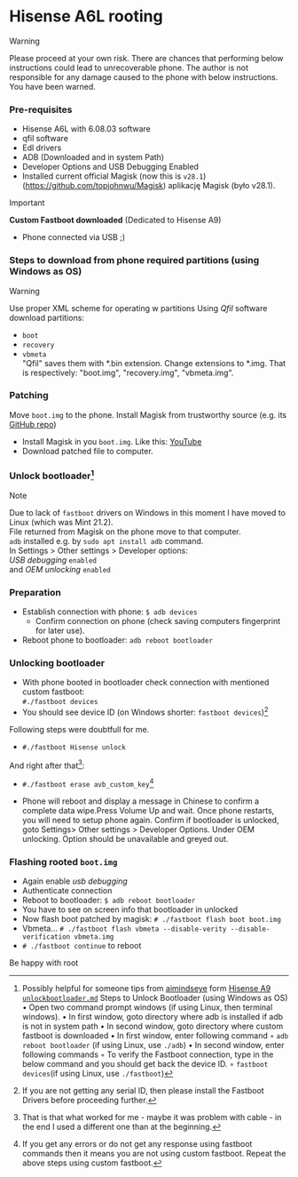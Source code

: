 <!-- markdownlint-disable -->
# Hisense A6L rooting

> [!WARNING]
> Please proceed at your own risk. There are chances that performing below instructions could lead to unrecoverable phone.
The author is not responsible for any damage caused to the phone with below instructions. You have been warned.

### Pre-requisites
- Hisense A6L with 6.08.03 software
- qfil software
- Edl drivers
- ADB (Downloaded and in system Path)
- Developer Options and USB Debugging Enabled
- Installed current official Magisk (now this is `v28.1`)(https://github.com/topjohnwu/Magisk) aplikację Magisk (było v28.1). 
> [!IMPORTANT]
> **Custom Fastboot downloaded** (Dedicated to Hisense A9)
- Phone connected via USB ;)
 

### Steps to download from phone required partitions (using Windows as OS)
>[!WARNING]
>Use proper XML scheme for operating w partitions
Using *Qfil* software download partitions:
- `boot`
- `recovery`
- `vbmeta`  
"Qfil" saves them with *.bin extension. Change extensions to *.img.
That is respectively: "boot.img", "recovery.img", "vbmeta.img".

### Patching 
Move `boot.img` to the phone.
Install Magisk from trustworthy source (e.g. its [GitHub repo](https://github.com/topjohnwu/Magisk))  
- Install Magisk in you `boot.img`. Like this: [YouTube](https://www.youtube.com/watch?v=Wyl8asPGWUs)
- Download patched file to computer.

### Unlock bootloader[^1]
>[!NOTE]
>Due to lack of `fastboot` drivers on Windows in this moment I have moved to Linux (which was Mint 21.2).  
>File returned from Magisk on the phone move to that computer.  
>`adb` installed e.g. by `sudo apt install adb` command.  
In Settings > Other settings > Developer options:  
*USB debugging* `enabled`  
and
*OEM unlocking* `enabled`

### Preparation
- Establish connection with phone: `$ adb devices`  
  - Confirm connection on phone (check saving computers fingerprint for later use).  
- Reboot phone to bootloader: `adb reboot bootloader`  

### Unlocking bootloader
- With phone booted in bootloader check connection with mentioned custom fastboot:  
  `#./fastboot devices`  
- You should see device ID (on Windows shorter: `fastboot devices`)[^2]

Following steps were doubtfull for me.
- `#./fastboot Hisense unlock`

And right after that[^3]:
- `#./fastboot erase avb_custom_key`[^4]

- Phone will reboot and display a message in Chinese to confirm a complete data wipe.Press Volume Up and wait.
Once phone restarts, you will need to setup phone again.
Confirm if bootloader is unlocked, goto Settings> Other settings > Developer Options. Under OEM unlocking. Option should be unavailable and greyed out.  

<!--Your phone "Bootloader is already unlocked"-->

### Flashing rooted `boot.img`

- Again enable *usb debugging*  
- Authenticate connection 
- Reboot to bootloader: `$ adb reboot bootloader`  
- You have to see on screen info that bootloader in unlocked
- Now flash boot patched by magisk: `# ./fastboot flash boot boot.img`
- Vbmeta... `# ./fastboot flash vbmeta --disable-verity --disable-verification vbmeta.img`
- `# ./fastboot continue` to reboot

Be happy with root 


[^1]: Possibly helpful for someone tips from [aimindseye](https://github.com/aimindseye) form [Hisense A9 `unlockbootloader.md`](https://github.com/aimindseye/hisense-a9/blob/main/unlockbootloader.md)
Steps to Unlock Bootloader (using Windows as OS)
• Open two command prompt windows (if using Linux, then terminal windows).
• In first window, goto directory where adb is installed if adb is not in system path
• In second window, goto directory where custom fastboot is downloaded
• In first window, enter following command
    ◦ `adb reboot bootloader` (if using Linux, use `./adb`)
• In second window, enter following commands
    ◦ To verify the Fastboot connection, type in the below command and you should get back the device ID.
    ◦ `fastboot devices`(if using Linux, use `./fastboot`)

[^2]: If you are not getting any serial ID, then please install the Fastboot Drivers before proceeding further.

[^3]: That is that what worked for me - maybe it was problem with cable - in the end I used a different one than at the beginning.

[^4]: If you get any errors or do not get any response using fastboot commands then it means you are not using custom fastboot. Repeat the above steps using custom fastboot.
